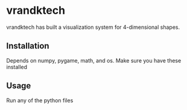 # vrandktech

vrandktech has built a visualization system for 4-dimensional shapes.

## Installation

Depends on numpy, pygame, math, and os. Make sure you have these installed

## Usage
Run any of the python files
